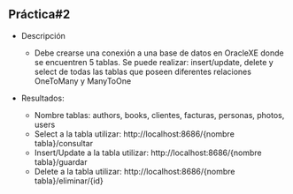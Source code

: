 ## Práctica#2
- Descripción
  - Debe crearse una conexión a una base de datos en OracleXE donde se encuentren 5 tablas. Se puede realizar: insert/update, delete y select de todas las tablas que poseen diferentes relaciones OneToMany y ManyToOne

- Resultados:
  - Nombre tablas: authors, books, clientes, facturas, personas, photos, users
  - Select a la tabla utilizar: http://localhost:8686/{nombre tabla}/consultar
  - Insert/Update a la tabla utilizar: http://localhost:8686/{nombre tabla}/guardar
  - Delete a la tabla utilizar: http://localhost:8686/{nombre tabla}/eliminar/{id}

